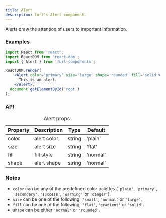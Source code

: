 ```yaml
---
title: Alert
description: furl's Alert component.
---
```


Alerts draw the attention of users to important information.

### Examples

<alertexamples></alertexamples>

```jsx
import React from 'react';
import ReactDOM from 'react-dom';
import { Alert } from 'furl-components';

ReactDOM.render(
    <Alert color='primary' size='large' shape='rounded' fill='solid'>
      This is an alert.
    </Alert>, 
  document.getElementById('root')
);
```

### API

<table>
  <caption>Alert props</caption>
  <thead>
    <tr>
      <th>Property</th>
      <th colspan="3">Description</th>
      <th>Type</th>
      <th>Default</th>
    </tr>
  </thead>
  <tbody>
    <tr>
      <td class="font-c">color</td>
      <td colspan="3">alert color</td>
      <td>string</td>
      <td class='font-c'>'plain'</td>
    </tr>
    <tr>
      <td class="font-c">size</td>
      <td colspan="3">alert size</td>
      <td>string</td>
      <td class='font-c'>'flat'</td>
    </tr>
    <tr>
      <td class="font-c">fill</td>
      <td colspan="3">fill style</td>
      <td>string</td>
      <td class='font-c'>'normal'</td>
    </tr>
    <tr>
      <td class="font-c">shape</td>
      <td colspan="3">alert shape</td>
      <td>string</td>
      <td class='font-c'>'normal'</td>
    </tr>
  </tbody>
</table>


### Notes

* `color` can be any of the predefined color palettes (`'plain'`, `'primary'`, `'secondary'`, `'success'`, `'warning'` or `'danger'`).
* `size` can be one of the following: `'small'`, `'normal'` or `'large'`.
* `fill` can be one of the following: `'flat'`, `'gradient'` or `'solid'`.
* `shape` can be either `'normal'` or `'rounded'`.

